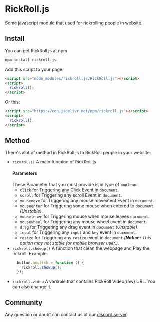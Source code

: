 # RickRoll.js
Some javascript module that used for rickrolling people in website.

## Install
You can get RickRoll.js at npm
```bash
npm install rickroll.js
```
Add this script to your page
```html
<script src="node_modules/rickroll.js/RickRoll.js"></script>
<script>
  rickroll();
</script>
```
Or this:
```html
<script src="https://cdn.jsdelivr.net/npm/rickroll.js"></script>
<script>
  rickroll();
</script>
```
## Method
There's alot of method in RickRoll.js to RickRoll people in your website:
 - `rickroll()` A main function of RickRoll.js
   #### Parameters
    These Parameter that you must provide is in type of `boolean`.
    - `click` for Triggering any Click Event in `document`.
    - `scroll` for Triggering any scroll Event in `document`.
    - `mousemove` for Triggering any mouse movement Event in `document`.
    - `mouseenter` for Triggering some mouse when entered to `document` *(Unstable)*.
    - `mouseleave` for Triggering mouse when mouse leaves `document`.
    - `mousewheel` for Triggering any mouse wheel event in `document`.
    - `drag` for Triggering any drag event in `document` *(Unstable)*.
    - `input` for Triggering any `input` and `key` event in `document`.
    - `resize` for Triggering any `resize` event in `document` *(**Notice:** This option may not stable for mobile browser user.)*.
 - `rickroll.showup()` A function that clean the webpage and Play the rickroll.
   Example:
   ```js
     button.onclick = function () {
       rickroll.showup();
     });
   ```
 - `rickroll.video` A variable that contains RickRoll Video(raw) URL. You can also change it.
 
## Community
Any question or doubt can contact us at our [discord server](https://discord.gg/9S3ZCDR).

